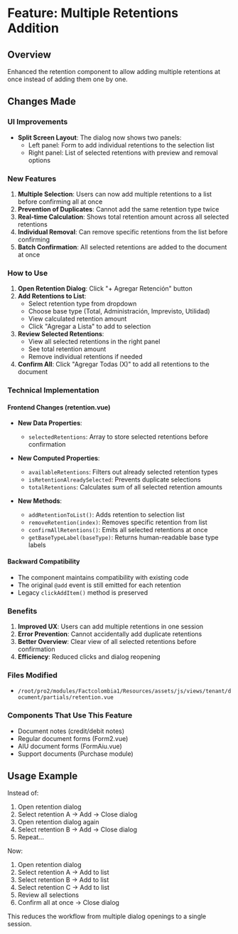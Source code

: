 # Feature: Multiple Retentions Addition

## Overview
Enhanced the retention component to allow adding multiple retentions at once instead of adding them one by one.

## Changes Made

### UI Improvements
- **Split Screen Layout**: The dialog now shows two panels:
  - Left panel: Form to add individual retentions to the selection list
  - Right panel: List of selected retentions with preview and removal options

### New Features
1. **Multiple Selection**: Users can now add multiple retentions to a list before confirming all at once
2. **Prevention of Duplicates**: Cannot add the same retention type twice
3. **Real-time Calculation**: Shows total retention amount across all selected retentions
4. **Individual Removal**: Can remove specific retentions from the list before confirming
5. **Batch Confirmation**: All selected retentions are added to the document at once

### How to Use

1. **Open Retention Dialog**: Click "+ Agregar Retención" button
2. **Add Retentions to List**:
   - Select retention type from dropdown
   - Choose base type (Total, Administración, Imprevisto, Utilidad)
   - View calculated retention amount
   - Click "Agregar a Lista" to add to selection
3. **Review Selected Retentions**:
   - View all selected retentions in the right panel
   - See total retention amount
   - Remove individual retentions if needed
4. **Confirm All**: Click "Agregar Todas (X)" to add all retentions to the document

### Technical Implementation

#### Frontend Changes (retention.vue)
- **New Data Properties**:
  - `selectedRetentions`: Array to store selected retentions before confirmation
  
- **New Computed Properties**:
  - `availableRetentions`: Filters out already selected retention types
  - `isRetentionAlreadySelected`: Prevents duplicate selections
  - `totalRetentions`: Calculates sum of all selected retention amounts

- **New Methods**:
  - `addRetentionToList()`: Adds retention to selection list
  - `removeRetention(index)`: Removes specific retention from list
  - `confirmAllRetentions()`: Emits all selected retentions at once
  - `getBaseTypeLabel(baseType)`: Returns human-readable base type labels

#### Backward Compatibility
- The component maintains compatibility with existing code
- The original `@add` event is still emitted for each retention
- Legacy `clickAddItem()` method is preserved

### Benefits
1. **Improved UX**: Users can add multiple retentions in one session
2. **Error Prevention**: Cannot accidentally add duplicate retentions
3. **Better Overview**: Clear view of all selected retentions before confirmation
4. **Efficiency**: Reduced clicks and dialog reopening

### Files Modified
- `/root/pro2/modules/Factcolombia1/Resources/assets/js/views/tenant/document/partials/retention.vue`

### Components That Use This Feature
- Document notes (credit/debit notes)
- Regular document forms (Form2.vue)
- AIU document forms (FormAiu.vue)
- Support documents (Purchase module)

## Usage Example

Instead of:
1. Open retention dialog
2. Select retention A → Add → Close dialog
3. Open retention dialog again  
4. Select retention B → Add → Close dialog
5. Repeat...

Now:
1. Open retention dialog
2. Select retention A → Add to list
3. Select retention B → Add to list  
4. Select retention C → Add to list
5. Review all selections
6. Confirm all at once → Close dialog

This reduces the workflow from multiple dialog openings to a single session.
